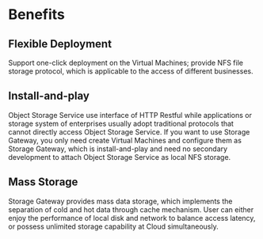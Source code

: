 # Benefits

## Flexible Deployment

Support one-click deployment on the Virtual Machines; provide NFS file storage protocol, which is applicable to the access of different businesses.

## Install-and-play

Object Storage Service use interface of HTTP Restful while applications or storage system of enterprises usually adopt traditional protocols that cannot directly access Object Storage Service. If you want to use Storage Gateway, you only need create Virtual Machines and configure them as Storage Gateway, which is install-and-play and need no secondary development to attach Object Storage Service as local NFS storage.

## Mass Storage

Storage Gateway provides mass data storage, which implements the separation of cold and hot data through cache mechanism. User can either enjoy the performance of local disk and network to balance access latency, or possess unlimited storage capability at Cloud simultaneously. 

